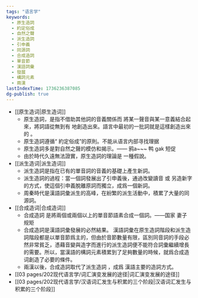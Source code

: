 ```yaml
---
tags: "语言学"
keywords:
  - 原生造詞
  - 約定俗成
  - 自然之聲
  - 派生造詞
  - 引申義
  - 同源詞
  - 合成造詞
  - 單音節
  - 漢語詞彙
  - 發展
  - 構詞元素
  - 兩漢
lastIndexTime: 1736236387085
dg-publish: true
---
```

- [[原生造词\|原生造词]]
	- 原生造詞，是指不借助其他詞的音義關係而 將某一聲音與某一意義結合起來，將詞語從無到有 地創造出來。語言中最初的一批詞就是這樣創造出來的 。
	- 原生造詞遵循“ 約定俗成”的原則。不能从语言内部寻找理据
	- 原生造詞多是對自然之聲的模仿和揭示。—— 鸦a~~~  鸭 gak 短促
	- 由於時代久遠無法證實，原生造詞的理論是 一種假說。
- [[派生造词\|派生造词]]
	- 派生造詞是指在已有的單音詞的音義的基礎上產生新詞。
	- 派生造詞的過程：當一個詞發展出了引申義後，通過改變讀音 或 另造新字 的方式，使這個引申義脫離原詞而獨立，成爲一個新詞。
	- 周秦時代是漢語詞彙派生的高峰，在紛繁的派生活動中，積累了大量的同源詞。
- [[合成造词\|合成造词]]
	- 合成造詞 是將兩個或兩個以上的單音節語素合成一個詞。——国家 妻子 规矩
	- 合成造詞是漢語詞彙發展的必然結果。 漢語詞彙在原生造詞階段和派生造詞階段都是以單音節爲主的，但由於音節數量有限，區別同音詞的手段必然非常貧乏，憑藉音變與造字而進行的派生造詞便不能符合詞彙繼續增長的需要。所以，當漢語的構詞元素積累到了足夠數量的時候，就爲合成造词創造了必要的條件。
	- 兩漢以後，合成造詞取代了派生造詞 ，成爲 漢語主要的造詞方式。
- [[03 pages/202现代语言学/词汇演变发展的途径\|词汇演变发展的途径]]
- [[03 pages/202现代语言学/汉语词汇发生与积累的三个阶段\|汉语词汇发生与积累的三个阶段]]